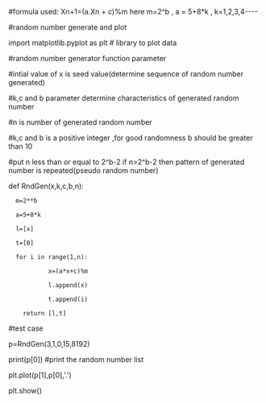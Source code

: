 #formula used:  Xn+1=(a.Xn + c)%m  here m=2^b , a = 5+8*k , k=1,2,3,4----

#random number generate and plot

import matplotlib.pyplot as plt # library to plot data

#random number generator function parameter

#intial value of x is seed value(determine sequence of random number generated)

#k,c and b parameter determine characteristics of generated random number

#n is number of generated random number

#k,c and b is a positive integer ,for good randomness b should be greater than 10

#put n less than or equal to 2^b-2 if n>2^b-2 then pattern of generated number is repeated(pseudo random number)

def RndGen(x,k,c,b,n):
     
	  m=2**b
      
      a=5+8*k
      
      l=[x]
      
      t=[0]
      
      for i in range(1,n):
          
			   x=(a*x+c)%m
          
			   l.append(x)
          
			   t.append(i)
      
	    return [l,t]

#test case        

p=RndGen(3,1,0,15,8192)

print(p[0]) #print the random number list

plt.plot(p[1],p[0],'.')

plt.show()

